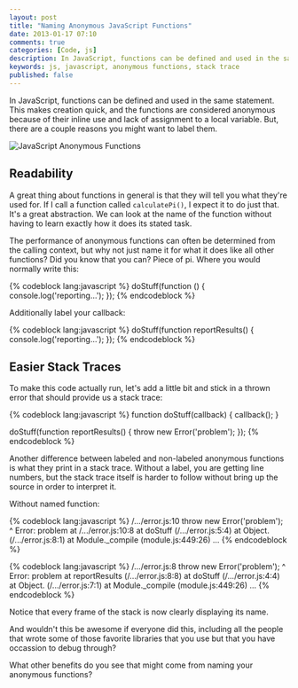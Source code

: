 ```yaml
---
layout: post
title: "Naming Anonymous JavaScript Functions"
date: 2013-01-17 07:10
comments: true
categories: [Code, js]
description: In JavaScript, functions can be defined and used in the same statement.  These are anonymous, but labeling them can be helpful.
keywords: js, javascript, anonymous functions, stack trace
published: false
---
```


In JavaScript, functions can be defined and used in the same statement.  This makes creation quick, and the functions are considered anonymous because of their inline use and lack of assignment to a local variable.  But, there are a couple reasons you might want to label them.

![JavaScript Anonymous Functions](http://i.imgur.com/uH7E2.jpg)

<!--more-->

## Readability

A great thing about functions in general is that they will tell you what they're used for.  If I call a function called `calculatePi()`, I expect it to do just that.  It's a great abstraction.  We can look at the name of the function without having to learn exactly how it does its stated task.

The performance of anonymous functions can often be determined from the calling context, but why not just name it for what it does like all other functions?  Did you know that you can?  Piece of pi.  Where you would normally write this:

{% codeblock lang:javascript %}
doStuff(function () {
  console.log('reporting…');
});
{% endcodeblock %}

Additionally label your callback:

{% codeblock lang:javascript %}
doStuff(function reportResults() {
  console.log('reporting…');
});
{% endcodeblock %}

## Easier Stack Traces

To make this code actually run, let's add a little bit and stick in a thrown error that should provide us a stack trace:

{% codeblock lang:javascript %}
function doStuff(callback) {
   callback();
}

doStuff(function reportResults() {
	throw new Error('problem');
});
{% endcodeblock %}

Another difference between labeled and non-labeled anonymous functions is what they print in a stack trace. Without a label, you are getting line numbers, but the stack trace itself is harder to follow without bring up the source in order to interpret it.

Without named function:

{% codeblock lang:javascript %}
/.../error.js:10
	throw new Error('problem');
	      ^
Error: problem
    at /.../error.js:10:8
    at doStuff (/.../error.js:5:4)
    at Object.<anonymous> (/.../error.js:8:1)
    at Module._compile (module.js:449:26)
    ...
{% endcodeblock %}

{% codeblock lang:javascript %}
/.../error.js:8
	throw new Error('problem');
	      ^
Error: problem
    at reportResults (/.../error.js:8:8)
    at doStuff (/.../error.js:4:4)
    at Object.<anonymous> (/.../error.js:7:1)
    at Module._compile (module.js:449:26)
    …
{% endcodeblock %}

Notice that every frame of the stack is now clearly displaying its name.

And wouldn't this be awesome if everyone did this, including all the people that wrote some of those favorite libraries that you use but that you have occassion to debug through?

What other benefits do you see that might come from naming your anonymous functions?
